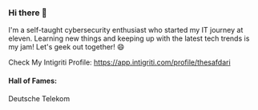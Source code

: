 ### Hi there 👋
I'm a self-taught cybersecurity enthusiast who started my IT journey at eleven. Learning new things and keeping up with the latest tech trends is my jam! Let's geek out together! 😄

Check My Intigriti Profile: https://app.intigriti.com/profile/thesafdari 

#### Hall of Fames: 
 Deutsche Telekom
